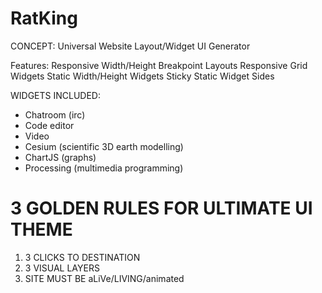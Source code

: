 # RatKing
CONCEPT: Universal Website Layout/Widget UI Generator

Features:
Responsive Width/Height Breakpoint Layouts
Responsive Grid Widgets
Static Width/Height Widgets
Sticky Static Widget Sides

WIDGETS INCLUDED:
- Chatroom (irc)
- Code editor
- Video
- Cesium (scientific 3D earth modelling)
- ChartJS (graphs)
- Processing (multimedia programming)


# 3 GOLDEN RULES FOR ULTIMATE UI THEME
1) 3 CLICKS TO DESTINATION
2) 3 VISUAL LAYERS
3) SITE MUST BE aLiVe/LIVING/animated

